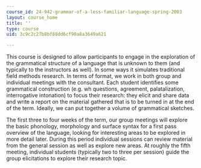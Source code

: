 ```yaml
---
course_id: 24-942-grammar-of-a-less-familiar-language-spring-2003
layout: course_home
title: ''
type: course
uid: 3c9c2c27b8bf88dd6cf90a8a3649a621

---
```

This course is designed to allow participants to engage in the exploration of the grammatical structure of a language that is unknown to them (and typically to the instructors as well). In some ways it simulates traditional field methods research. In terms of format, we work in both group and individual meetings with the consultant. Each student identifies some grammatical construction (e.g. wh questions, agreement, palatalization, interrogative intonation) to focus their research: they elicit and share data and write a report on the material gathered that is to be turned in at the end of the term. Ideally, we can put together a volume of grammatical sketches.

The first three to four weeks of the term, our group meetings will explore the basic phonology, morphology and surface syntax for a first pass overview of the language, looking for interesting areas to be explored in more detail later. During this period individual sessions can review material from the general session as well as explore new areas. At roughly the fifth meeting, individual students (typically two to three per session) guide the group elicitations to explore their research topic.
